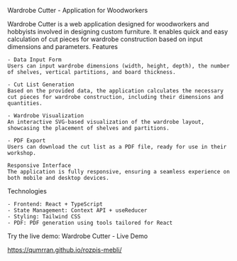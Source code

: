 Wardrobe Cutter - Application for Woodworkers

Wardrobe Cutter is a web application designed for woodworkers and hobbyists involved in designing custom furniture. It enables quick and easy calculation of cut pieces for wardrobe construction based on input dimensions and parameters.
Features

    - Data Input Form
    Users can input wardrobe dimensions (width, height, depth), the number of shelves, vertical partitions, and board thickness.

    - Cut List Generation
    Based on the provided data, the application calculates the necessary cut pieces for wardrobe construction, including their dimensions and quantities.

    - Wardrobe Visualization
    An interactive SVG-based visualization of the wardrobe layout, showcasing the placement of shelves and partitions.

    - PDF Export
    Users can download the cut list as a PDF file, ready for use in their workshop.

    Responsive Interface
    The application is fully responsive, ensuring a seamless experience on both mobile and desktop devices.

Technologies

    - Frontend: React + TypeScript
    - State Management: Context API + useReducer
    - Styling: Tailwind CSS
    - PDF: PDF generation using tools tailored for React

   

Try the live demo: Wardrobe Cutter - Live Demo

https://qumrran.github.io/rozpis-mebli/
